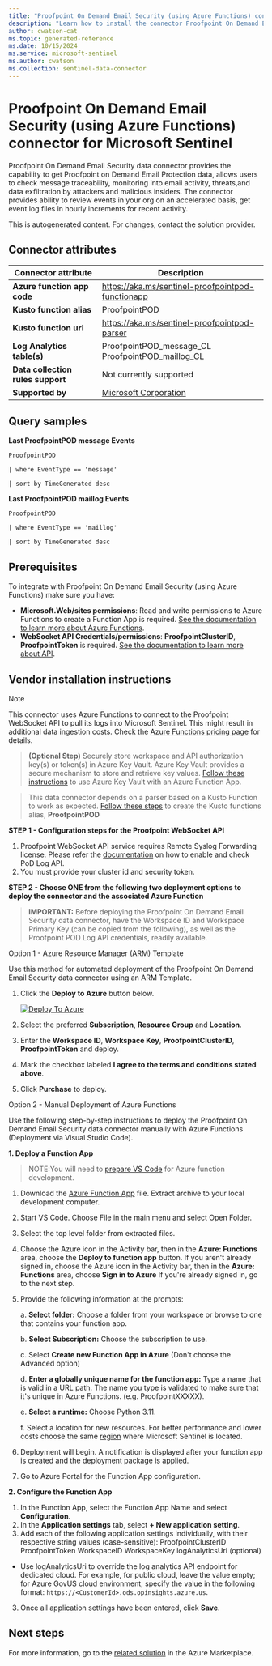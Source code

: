```yaml
---
title: "Proofpoint On Demand Email Security (using Azure Functions) connector for Microsoft Sentinel"
description: "Learn how to install the connector Proofpoint On Demand Email Security (using Azure Functions) to connect your data source to Microsoft Sentinel."
author: cwatson-cat
ms.topic: generated-reference
ms.date: 10/15/2024
ms.service: microsoft-sentinel
ms.author: cwatson
ms.collection: sentinel-data-connector
---
```


# Proofpoint On Demand Email Security (using Azure Functions) connector for Microsoft Sentinel

Proofpoint On Demand Email Security data connector provides the capability to get Proofpoint on Demand Email Protection data, allows users to check message traceability, monitoring into email activity, threats,and data exfiltration by attackers and malicious insiders. The connector provides ability to review events in your org on an accelerated basis, get event log files in hourly increments for recent activity.

This is autogenerated content. For changes, contact the solution provider.

## Connector attributes

| Connector attribute | Description |
| --- | --- |
| **Azure function app code** | https://aka.ms/sentinel-proofpointpod-functionapp |
| **Kusto function alias** | ProofpointPOD |
| **Kusto function url** | https://aka.ms/sentinel-proofpointpod-parser |
| **Log Analytics table(s)** | ProofpointPOD_message_CL<br/> ProofpointPOD_maillog_CL<br/> |
| **Data collection rules support** | Not currently supported |
| **Supported by** | [Microsoft Corporation](https://support.microsoft.com/) |

## Query samples

**Last ProofpointPOD message Events**

   ```kusto
ProofpointPOD
 
   | where EventType == 'message'
 
   | sort by TimeGenerated desc
   ```

**Last ProofpointPOD maillog Events**

   ```kusto
ProofpointPOD
 
   | where EventType == 'maillog'
 
   | sort by TimeGenerated desc
   ```



## Prerequisites

To integrate with Proofpoint On Demand Email Security (using Azure Functions) make sure you have: 

- **Microsoft.Web/sites permissions**: Read and write permissions to Azure Functions to create a Function App is required. [See the documentation to learn more about Azure Functions](/azure/azure-functions/).
- **WebSocket API Credentials/permissions**: **ProofpointClusterID**, **ProofpointToken** is required. [See the documentation to learn more about API](https://proofpointcommunities.force.com/community/s/article/Proofpoint-on-Demand-Pod-Log-API).


## Vendor installation instructions


> [!NOTE]
   >  This connector uses Azure Functions to connect to the Proofpoint WebSocket API to pull its logs into Microsoft Sentinel. This might result in additional data ingestion costs. Check the [Azure Functions pricing page](https://azure.microsoft.com/pricing/details/functions/) for details.


>**(Optional Step)** Securely store workspace and API authorization key(s) or token(s) in Azure Key Vault. Azure Key Vault provides a secure mechanism to store and retrieve key values. [Follow these instructions](/azure/app-service/app-service-key-vault-references) to use Azure Key Vault with an Azure Function App.


>This data connector depends on a parser based on a Kusto Function to work as expected. [Follow these steps](https://aka.ms/sentinel-proofpointpod-parser) to create the Kusto functions alias, **ProofpointPOD**


**STEP 1 - Configuration steps for the Proofpoint WebSocket API**

1. Proofpoint WebSocket API service requires Remote Syslog Forwarding license. Please refer the [documentation](https://proofpointcommunities.force.com/community/s/article/Proofpoint-on-Demand-Pod-Log-API) on how to enable and check PoD Log API. 
2. You must provide your cluster id and security token.


**STEP 2 - Choose ONE from the following two deployment options to deploy the connector and the associated Azure Function**

>**IMPORTANT:** Before deploying the Proofpoint On Demand Email Security data connector, have the Workspace ID and Workspace Primary Key (can be copied from the following), as well as the Proofpoint POD Log API credentials, readily available.



Option 1 - Azure Resource Manager (ARM) Template

Use this method for automated deployment of the Proofpoint On Demand Email Security data connector using an ARM Template.

1. Click the **Deploy to Azure** button below. 

	[![Deploy To Azure](https://aka.ms/deploytoazurebutton)](https://aka.ms/sentinel-proofpointpod-azuredeploy)
2. Select the preferred **Subscription**, **Resource Group** and **Location**. 
3. Enter the **Workspace ID**, **Workspace Key**, **ProofpointClusterID**, **ProofpointToken** and deploy. 
4. Mark the checkbox labeled **I agree to the terms and conditions stated above**. 
5. Click **Purchase** to deploy.

Option 2 - Manual Deployment of Azure Functions

Use the following step-by-step instructions to deploy the Proofpoint On Demand Email Security data connector manually with Azure Functions (Deployment via Visual Studio Code).


**1. Deploy a Function App**

> NOTE:You will need to [prepare VS Code](/azure/azure-functions/functions-create-first-function-python#prerequisites) for Azure function development.

1. Download the [Azure Function App](https://aka.ms/sentinel-proofpointpod-functionapp) file. Extract archive to your local development computer.
2. Start VS Code. Choose File in the main menu and select Open Folder.
3. Select the top level folder from extracted files.
4. Choose the Azure icon in the Activity bar, then in the **Azure: Functions** area, choose the **Deploy to function app** button.
If you aren't already signed in, choose the Azure icon in the Activity bar, then in the **Azure: Functions** area, choose **Sign in to Azure**
If you're already signed in, go to the next step.
5. Provide the following information at the prompts:

	a. **Select folder:** Choose a folder from your workspace or browse to one that contains your function app.

	b. **Select Subscription:** Choose the subscription to use.

	c. Select **Create new Function App in Azure** (Don't choose the Advanced option)

	d. **Enter a globally unique name for the function app:** Type a name that is valid in a URL path. The name you type is validated to make sure that it's unique in Azure Functions. (e.g. ProofpointXXXXX).

	e. **Select a runtime:** Choose Python 3.11.

	f. Select a location for new resources. For better performance and lower costs choose the same [region](https://azure.microsoft.com/regions/) where Microsoft Sentinel is located.

6. Deployment will begin. A notification is displayed after your function app is created and the deployment package is applied.
7. Go to Azure Portal for the Function App configuration.


**2. Configure the Function App**

1. In the Function App, select the Function App Name and select **Configuration**.
2. In the **Application settings** tab, select **+ New application setting**.
3. Add each of the following application settings individually, with their respective string values (case-sensitive): 
		ProofpointClusterID
		ProofpointToken
		WorkspaceID
		WorkspaceKey
		logAnalyticsUri (optional)
 - Use logAnalyticsUri to override the log analytics API endpoint for dedicated cloud. For example, for public cloud, leave the value empty; for Azure GovUS cloud environment, specify the value in the following format: `https://<CustomerId>.ods.opinsights.azure.us`.
3. Once all application settings have been entered, click **Save**.



## Next steps

For more information, go to the [related solution](https://azuremarketplace.microsoft.com/en-us/marketplace/apps/azuresentinel.azure-sentinel-proofpointpod?tab=Overview) in the Azure Marketplace.
